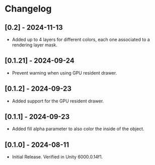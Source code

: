 # Changelog

## [0.2] - 2024-11-13

* Added up to 4 layers for different colors, each one associated to a rendering layer mask.

## [0.1.21] - 2024-09-24

* Prevent warning when using GPU resident drawer.

## [0.1.2] - 2024-09-23

* Added support for the GPU resident drawer.

## [0.1.1] - 2024-09-23

* Added fill alpha parameter to also color the inside of the object.

## [0.1.0] - 2024-08-11

* Initial Release. Verified in Unity 6000.0.14f1.